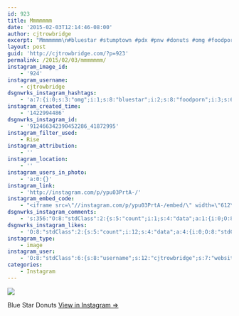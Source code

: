 ```yaml
---
id: 923
title: Mmmmmmm
date: '2015-02-03T12:14:46-08:00'
author: cjtrowbridge
excerpt: "Mmmmmmm\n#bluestar #stumptown #pdx #pnw #donuts #omg #foodporn"
layout: post
guid: 'http://cjtrowbridge.com/?p=923'
permalink: /2015/02/03/mmmmmmm/
instagram_image_id:
    - '924'
instagram_username:
    - cjtrowbridge
dsgnwrks_instagram_hashtags:
    - 'a:7:{i:0;s:3:"omg";i:1;s:8:"bluestar";i:2;s:8:"foodporn";i:3;s:6:"donuts";i:4;s:3:"pdx";i:5;s:9:"stumptown";i:6;s:3:"pnw";}'
instagram_created_time:
    - '1422994486'
dsgnwrks_instagram_id:
    - '912466342390452286_41872995'
instagram_filter_used:
    - Rise
instagram_attribution:
    - ''
instagram_location:
    - ''
instagram_users_in_photo:
    - 'a:0:{}'
instagram_link:
    - 'http://instagram.com/p/ypu03PrtA-/'
instagram_embed_code:
    - "<iframe src=\"//instagram.com/p/ypu03PrtA-/embed/\" width=\"612\" height=\"710\" frameborder=\"0\" scrolling=\"no\" allowtransparency=\"true\"></iframe>\n"
dsgnwrks_instagram_comments:
    - 's:356:"O:8:"stdClass":2:{s:5:"count";i:1;s:4:"data";a:1:{i:0;O:8:"stdClass":4:{s:12:"created_time";s:10:"1422998187";s:4:"text";s:8:"Love it!";s:4:"from";O:8:"stdClass":4:{s:8:"username";s:9:"logaaaaan";s:15:"profile_picture";s:84:"https://instagramimages-a.akamaihd.net/profiles/profile_30651159_75sq_1377850694.jpg";s:2:"id";s:8:"30651159";s:9:"full_name";s:9:"";'
dsgnwrks_instagram_likes:
    - 'O:8:"stdClass":2:{s:5:"count";i:12;s:4:"data";a:4:{i:0;O:8:"stdClass":4:{s:8:"username";s:11:"blackprints";s:15:"profile_picture";s:106:"https://igcdn-photos-g-a.akamaihd.net/hphotos-ak-xpa1/t51.2885-19/10684326_700896453321678_627797539_a.jpg";s:2:"id";s:8:"49480752";s:9:"full_name";s:15:"// NESRIN DANAN";}i:1;O:8:"stdClass":4:{s:8:"username";s:12:"bullandstash";s:15:"profile_picture";s:107:"https://igcdn-photos-d-a.akamaihd.net/hphotos-ak-xap1/t51.2885-19/10616818_279829985548051_1132339799_a.jpg";s:2:"id";s:10:"1557711641";s:9:"full_name";s:12:"Bull & Stash";}i:2;O:8:"stdClass":4:{s:8:"username";s:11:"pilotsidiot";s:15:"profile_picture";s:106:"https://igcdn-photos-b-a.akamaihd.net/hphotos-ak-xaf1/t51.2885-19/10903513_345578715645385_204293058_a.jpg";s:2:"id";s:6:"579157";s:9:"full_name";s:11:"pilotsidiot";}i:3;O:8:"stdClass":4:{s:8:"username";s:8:"dizzleme";s:15:"profile_picture";s:84:"https://instagramimages-a.akamaihd.net/profiles/profile_12340414_75sq_1358478611.jpg";s:2:"id";s:8:"12340414";s:9:"full_name";s:4:"Tony";}}}'
instagram_type:
    - image
instagram_user:
    - 'O:8:"stdClass":6:{s:8:"username";s:12:"cjtrowbridge";s:7:"website";s:0:"";s:15:"profile_picture";s:103:"https://igcdn-photos-f-a.akamaihd.net/hphotos-ak-xpa1/t51.2885-19/925559_452430704897917_67836701_a.jpg";s:9:"full_name";s:13:"CJ Trowbridge";s:3:"bio";s:0:"";s:2:"id";s:8:"41872995";}'
categories:
    - Instagram
---
```


[![](http://blog.cjtrowbridge.com/wp-content/uploads/2015/02/10950626_426720247479003_956681678_n.jpg)](http://instagram.com/p/ypu03PrtA-/)

Blue Star Donuts [View in Instagram ⇒](http://instagram.com/p/ypu03PrtA-/)